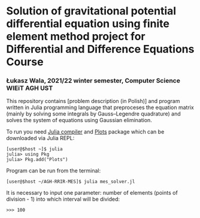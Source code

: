 # Solution of gravitational potential differential equation using finite element method project for Differential and Difference Equations Course
### Łukasz Wala, 2021/22 winter semester, Computer Science WIEiT AGH UST

This repository contains [problem description (in Polish)] and program written in Julia programming language that preproceses the equation matrix (mainly by solving some integrals by Gauss–Legendre quadrature) and solves the system of equations using Gaussian elimination.

To run you need [Julia compiler](https://julialang.org/downloads/) and [Plots](https://docs.juliaplots.org/latest/) package which can be downloaded via Julia REPL:
```
[user@$host ~]$ julia
julia> using Pkg
julia> Pkg.add("Plots")
```
Program can be run from the terminal:
```
[user@$host ~/AGH-RRIR-MES]$ julia mes_solver.jl
```
It is necessary to input one parameter: number of elements (points of division - 1) into which interval will be divided:
```
>>> 100
```
